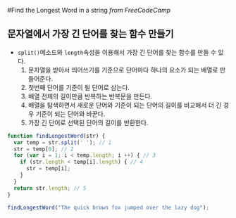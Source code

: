 #Find the Longest Word in a string
_from FreeCodeCamp_

## 문자열에서 가장 긴 단어를 찾는 함수 만들기
- `split()`메소드와 `length`속성을 이용해서 가장 긴 단어를 찾는 함수를 만들 수 있다.
  1. 문자열을 받아서 띄어쓰기를 기준으로 단어마다 하나의 요소가 되는 배열로 만들어준다.
  2. 첫번째 단어를 기준이 될 단어로 삼는다.
  3. 배열 전체의 길이만큼 반복하는 반복문을 만든다.
  4. 배열을 탐색하면서 새로운 단어와 기준이 되는 단어의 길이를 비교해서 더 긴 경우 기준이 되는 단어와 바꾼다.
  5. 가장 긴 단어로 선택된 단어의 길이를 반환한다.
```javascript
function findLongestWord(str) {
  var temp = str.split(' '); // 1
  str = temp[0]; // 2
  for (var i = 1; i < temp.length; i ++) { // 3
    if (str.length < temp[i].length) { // 4
      str = temp[i];
    }
  }
  return str.length; // 5
}

findLongestWord("The quick brown fox jumped over the lazy dog");
```
